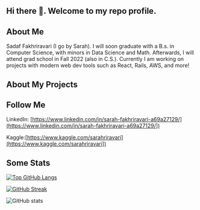 ## Hi there 👋. Welcome to my repo profile.

## About Me
Sadaf Fakhriravari (I go by Sarah). I will soon graduate with a B.s. in Computer Science, with minors in Data Science and Math. Afterwards, I will attend grad school in Fall 2022 (also in C.S.). Currently I am working on projects with modern web dev tools such as React, Rails, AWS, and more! 
## About My Projects


## Follow Me
LinkedIn: [https://www.linkedin.com/in/sarah-fakhriravari-a69a27129/](https://www.linkedin.com/in/sarah-fakhriravari-a69a27129/])

Kaggle:[https://www.kaggle.com/sarahriravari](https://www.kaggle.com/sarahriravari])

## Some Stats

[![Top GitHub Langs](https://github-readme-stats.vercel.app/api/top-langs/?username=Sarah0ravari&hide_borders=true&layout=compact)](https://github.com/Sarah0ravari/github-readme-stats)



[![GitHub Streak](https://github-readme-streak-stats.herokuapp.com?user=Sarah0ravari&date_format=M%20j%5B%2C%20Y%5D)](https://git.io/streak-stats)


![GitHub stats](https://github-readme-stats.vercel.app/api?username=Sarah0ravari&show_icons=true&theme=radical)
<!--
**drxeno02/drxeno02** is a ✨ _special_ ✨ repository because its `README.md` (this file) appears on your GitHub profile.

Here are some ideas to get you started:

- 🔭 I’m currently working on ...
- 🌱 I’m currently learning ...
- 👯 I’m looking to collaborate on ...
- 🤔 I’m looking for help with ...
- 💬 Ask me about ...
- 📫 How to reach me: ...
- 😄 Pronouns: ...
- ⚡ Fun fact: ...
-->

